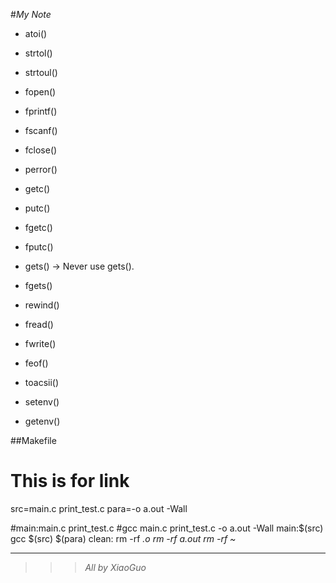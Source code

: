 #_My Note_

*  atoi()
*  strtol()
*  strtoul()
*  fopen()
*  fprintf()
*  fscanf()
*  fclose()
*  perror()

*  getc()
*  putc()
*  fgetc()
*  fputc()
*  gets()  -> Never use gets().
*  fgets()
*  rewind()

*  fread()
*  fwrite()
*  feof()

*  toacsii()
*  setenv()
*  getenv()

##Makefile

# This is for link

src=main.c print_test.c
para=-o a.out -Wall

#main:main.c print_test.c
	#gcc main.c print_test.c -o a.out -Wall
main:$(src)
	gcc $(src) $(para)
clean:
	rm -rf *.o
	rm -rf a.out
	rm -rf ~*

***

>>>_All by XiaoGuo_
